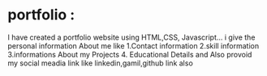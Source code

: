 # portfolio :
I have created a portfolio website using HTML,CSS, Javascript...
i give the  personal information  About me like 
1.Contact information
2.skill information
3.informations About my Projects
4. Educational Details
and Also provoid my social meadia link like linkedin,gamil,github link also
